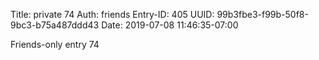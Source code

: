Title: private 74
Auth: friends
Entry-ID: 405
UUID: 99b3fbe3-f99b-50f8-9bc3-b75a487ddd43
Date: 2019-07-08 11:46:35-07:00

Friends-only entry 74
